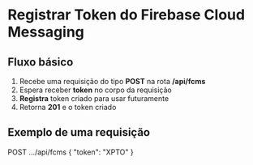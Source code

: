 # Registrar Token do Firebase Cloud Messaging

## Fluxo básico

1. Recebe uma requisição do tipo **POST** na rota **/api/fcms**
2. Espera receber **token** no corpo da requisição
3. **Registra** token criado para usar futuramente
4. Retorna **201** e o token criado

## Exemplo de uma requisição

POST .../api/fcms
{
"token": "XPTO"
}
